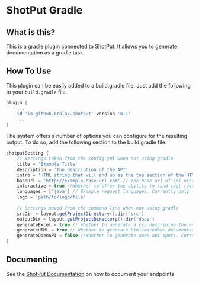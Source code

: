 # ShotPut Gradle
## What is this?
This is a gradle plugin connected to [ShotPut](https://github.com/bralax/ShotPut). It allows you to generate documentation as a gradle task.

## How To Use
This plugin can be easily added to a build.gradle file.
Just add the following to your `build.gradle` file.
```GROOVY
plugin {
    ...
    id 'io.github.bralax.shotput' version '0.1'
    ...
}
```

The system offers a number of options you can configure for the resulting output.
To do so, add the following section to the build.gradle file:
```GROOVY
shotputSetting {
    // Settings taken from the config.yml when not using gradle
    title = 'Example Title'
    description = 'The description of the API'
    intro = 'HTML string that will end up as the top section of the HTML documentation'
    baseUrl = 'http://example.base.url.com' // The base url of api used for example endpoints
    interactive = true //Whether to offer the ability to send test requests
    languages = ['java'] // Example request languages. Currently only java (unirest) is supported
    logo = 'path/to/logo/file'
    
    // Settings moved from the command line when not using gradle
    srcDir = layout.getProjectDirectory().dir('src')
    outputDir = layout.getProjectDirectory().dir('docs')
    generateExcel = true // Whether to generate a csv describing the endpoints
    generateHTML = true // Whether to generate html/markdown documentation
    generateOpenAPI = false //Whether to generate open api specs. Currently experimental
}
```

## Documenting
See the [ShotPut Documentation](https://github.com/bralax/ShotPut) on how to document your endpoints